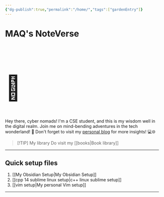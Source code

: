 ```yaml
---
{"dg-publish":true,"permalink":"/home/","tags":["gardenEntry"]}
---
```


# MAQ's NoteVerse
 <h1 style="font-size: 80px">📒</h1>
 Hey there, cyber nomads! I'm a CSE student, and this is my wisdom well in the digital realm. Join me on mind-bending adventures in the tech wonderland! 🚀 Don't forget to visit my <a href="https://themaqblog.netlify.app/">personal blog</a> for more insights! 💻🌐 

> [!TIP] My library
> Do visit my [[books\|Book library]]

<hr>

## Quick setup files
1. [[My Obsidian Setup\|My Obsidian Setup]]
2. [[cpp 14 sublime linux setup\|c++ linux sublime setup]]
3. [[vim setup\|My personal Vim setup]]
<hr>
